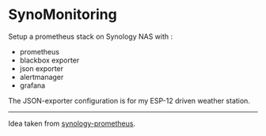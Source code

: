 # SynoMonitoring

Setup a prometheus stack on Synology NAS with :

- prometheus
- blackbox exporter
- json exporter
- alertmanager
- grafana

The JSON-exporter configuration is for my ESP-12 driven weather station.

---
Idea taken from [synology-prometheus](https://github.com/prahaladramji/synology-prometheus).
